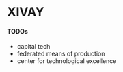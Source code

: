 # XIVAY

#### TODOs
- capital tech
- federated means of production
- center for technological excellence